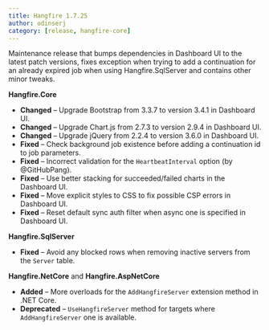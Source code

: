 ```yaml
---
title: Hangfire 1.7.25
author: odinserj
category: [release, hangfire-core]
---
```


Maintenance release that bumps dependencies in Dashboard UI to the latest patch versions, fixes exception when trying to add a continuation for an already expired job when using Hangfire.SqlServer and contains other minor tweaks.

**Hangfire.Core**

* **Changed** – Upgrade Bootstrap from 3.3.7 to version 3.4.1 in Dashboard UI.
* **Changed** – Upgrade Chart.js from 2.7.3 to version 2.9.4 in Dashboard UI.
* **Changed** – Upgrade jQuery from 2.2.4 to version 3.6.0 in Dashboard UI.
* **Fixed** – Check background job existence before adding a continuation id to job parameters.
* **Fixed** – Incorrect validation for the `HeartbeatInterval` option (by @GitHubPang).
* **Fixed** – Use better stacking for succeeded/failed charts in the Dashboard UI.
* **Fixed** – Move explicit styles to CSS to fix possible CSP errors in Dashboard UI.
* **Fixed** – Reset default sync auth filter when async one is specified in Dashboard UI.

**Hangfire.SqlServer**

* **Fixed** – Avoid any blocked rows when removing inactive servers from the `Server` table.

**Hangfire.NetCore** and **Hangfire.AspNetCore**

* **Added** – More overloads for the `AddHangfireServer` extension method in .NET Core.
* **Deprecated** – `UseHangfireServer` method for targets where `AddHangfireServer` one is available.
